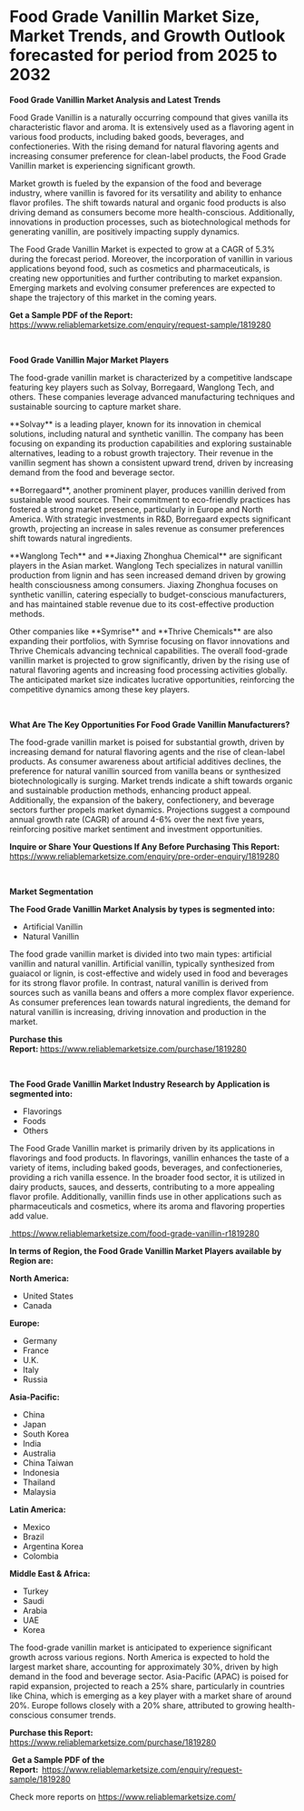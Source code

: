 <p><h1>Food Grade Vanillin Market Size, Market Trends, and Growth Outlook forecasted for period from 2025 to 2032</h1></p><p><strong>Food Grade Vanillin Market Analysis and Latest Trends</strong></p>
<p><p>Food Grade Vanillin is a naturally occurring compound that gives vanilla its characteristic flavor and aroma. It is extensively used as a flavoring agent in various food products, including baked goods, beverages, and confectioneries. With the rising demand for natural flavoring agents and increasing consumer preference for clean-label products, the Food Grade Vanillin market is experiencing significant growth.</p><p>Market growth is fueled by the expansion of the food and beverage industry, where vanillin is favored for its versatility and ability to enhance flavor profiles. The shift towards natural and organic food products is also driving demand as consumers become more health-conscious. Additionally, innovations in production processes, such as biotechnological methods for generating vanillin, are positively impacting supply dynamics.</p><p>The Food Grade Vanillin Market is expected to grow at a CAGR of 5.3% during the forecast period. Moreover, the incorporation of vanillin in various applications beyond food, such as cosmetics and pharmaceuticals, is creating new opportunities and further contributing to market expansion. Emerging markets and evolving consumer preferences are expected to shape the trajectory of this market in the coming years.</p></p>
<p><strong>Get a Sample PDF of the Report:&nbsp;</strong> <a href="https://www.reliablemarketsize.com/enquiry/request-sample/1819280?utm_campaign=1884&utm_medium=2&utm_source=Github&utm_content=ia&utm_term=02022025&utm_id=food-grade-vanillin">https://www.reliablemarketsize.com/enquiry/request-sample/1819280</a></p>
<p>&nbsp;</p>
<p><strong>Food Grade Vanillin Major Market Players</strong></p>
<p><p>The food-grade vanillin market is characterized by a competitive landscape featuring key players such as Solvay, Borregaard, Wanglong Tech, and others. These companies leverage advanced manufacturing techniques and sustainable sourcing to capture market share.</p><p>**Solvay** is a leading player, known for its innovation in chemical solutions, including natural and synthetic vanillin. The company has been focusing on expanding its production capabilities and exploring sustainable alternatives, leading to a robust growth trajectory. Their revenue in the vanillin segment has shown a consistent upward trend, driven by increasing demand from the food and beverage sector.</p><p>**Borregaard**, another prominent player, produces vanillin derived from sustainable wood sources. Their commitment to eco-friendly practices has fostered a strong market presence, particularly in Europe and North America. With strategic investments in R&D, Borregaard expects significant growth, projecting an increase in sales revenue as consumer preferences shift towards natural ingredients.</p><p>**Wanglong Tech** and **Jiaxing Zhonghua Chemical** are significant players in the Asian market. Wanglong Tech specializes in natural vanillin production from lignin and has seen increased demand driven by growing health consciousness among consumers. Jiaxing Zhonghua focuses on synthetic vanillin, catering especially to budget-conscious manufacturers, and has maintained stable revenue due to its cost-effective production methods.</p><p>Other companies like **Symrise** and **Thrive Chemicals** are also expanding their portfolios, with Symrise focusing on flavor innovations and Thrive Chemicals advancing technical capabilities. The overall food-grade vanillin market is projected to grow significantly, driven by the rising use of natural flavoring agents and increasing food processing activities globally. The anticipated market size indicates lucrative opportunities, reinforcing the competitive dynamics among these key players.</p></p>
<p>&nbsp;</p>
<p><strong>What Are The Key Opportunities For Food Grade Vanillin Manufacturers?</strong></p>
<p><p>The food-grade vanillin market is poised for substantial growth, driven by increasing demand for natural flavoring agents and the rise of clean-label products. As consumer awareness about artificial additives declines, the preference for natural vanillin sourced from vanilla beans or synthesized biotechnologically is surging. Market trends indicate a shift towards organic and sustainable production methods, enhancing product appeal. Additionally, the expansion of the bakery, confectionery, and beverage sectors further propels market dynamics. Projections suggest a compound annual growth rate (CAGR) of around 4-6% over the next five years, reinforcing positive market sentiment and investment opportunities.</p></p>
<p><strong>Inquire or Share Your Questions If Any Before Purchasing This Report:</strong> <a href="https://www.reliablemarketsize.com/enquiry/pre-order-enquiry/1819280?utm_campaign=1884&utm_medium=2&utm_source=Github&utm_content=ia&utm_term=02022025&utm_id=food-grade-vanillin">https://www.reliablemarketsize.com/enquiry/pre-order-enquiry/1819280</a></p>
<p>&nbsp;</p>
<p><strong>Market Segmentation</strong></p>
<p><strong>The Food Grade Vanillin Market Analysis by types is segmented into:</strong></p>
<p><ul><li>Artificial Vanillin</li><li>Natural Vanillin</li></ul></p>
<p><p>The food grade vanillin market is divided into two main types: artificial vanillin and natural vanillin. Artificial vanillin, typically synthesized from guaiacol or lignin, is cost-effective and widely used in food and beverages for its strong flavor profile. In contrast, natural vanillin is derived from sources such as vanilla beans and offers a more complex flavor experience. As consumer preferences lean towards natural ingredients, the demand for natural vanillin is increasing, driving innovation and production in the market.</p></p>
<p><strong>Purchase this Report:&nbsp;</strong><a href="https://www.reliablemarketsize.com/purchase/1819280?utm_campaign=1884&utm_medium=2&utm_source=Github&utm_content=ia&utm_term=02022025&utm_id=food-grade-vanillin">https://www.reliablemarketsize.com/purchase/1819280</a></p>
<p>&nbsp;</p>
<p><strong>The Food Grade Vanillin Market Industry Research by Application is segmented into:</strong></p>
<p><ul><li>Flavorings</li><li>Foods</li><li>Others</li></ul></p>
<p><p>The Food Grade Vanillin market is primarily driven by its applications in flavorings and food products. In flavorings, vanillin enhances the taste of a variety of items, including baked goods, beverages, and confectioneries, providing a rich vanilla essence. In the broader food sector, it is utilized in dairy products, sauces, and desserts, contributing to a more appealing flavor profile. Additionally, vanillin finds use in other applications such as pharmaceuticals and cosmetics, where its aroma and flavoring properties add value.</p></p>
<p><a href="https://www.reliablemarketsize.com/food-grade-vanillin-r1819280?utm_campaign=1884&utm_medium=2&utm_source=Github&utm_content=ia&utm_term=02022025&utm_id=food-grade-vanillin">&nbsp;https://www.reliablemarketsize.com/food-grade-vanillin-r1819280</a></p>
<p><strong>In terms of Region, the Food Grade Vanillin Market Players available by Region are:</strong></p>
<p>
    <p> <strong> North America: </strong>
        <ul>
            <li>United States</li>
            <li>Canada</li>
        </ul>
        </p> 
    <p> <strong> Europe: </strong>
        <ul>
            <li>Germany</li>
            <li>France</li>
            <li>U.K.</li>
            <li>Italy</li>
            <li>Russia</li>
        </ul>
        </p> 
    <p> <strong> Asia-Pacific: </strong>
        <ul>
            <li>China</li>
            <li>Japan</li>
            <li>South Korea</li>
            <li>India</li>
            <li>Australia</li>
            <li>China Taiwan</li>
            <li>Indonesia</li>
            <li>Thailand</li>
            <li>Malaysia</li>
        </ul>
        </p> 
    <p> <strong> Latin America: </strong>
        <ul>
            <li>Mexico</li>
            <li>Brazil</li>
            <li>Argentina Korea</li>
            <li>Colombia</li>
        </ul>
        </p> 
    <p> <strong> Middle East & Africa: </strong>
        <ul>
            <li>Turkey</li>
            <li>Saudi</li>
            <li>Arabia</li>
            <li>UAE</li>
            <li>Korea</li>
        </ul>
    </p>
    </p>
<p><p>The food-grade vanillin market is anticipated to experience significant growth across various regions. North America is expected to hold the largest market share, accounting for approximately 30%, driven by high demand in the food and beverage sector. Asia-Pacific (APAC) is poised for rapid expansion, projected to reach a 25% share, particularly in countries like China, which is emerging as a key player with a market share of around 20%. Europe follows closely with a 20% share, attributed to growing health-conscious consumer trends.</p></p>
<p><strong>Purchase this Report: </strong><a href="https://www.reliablemarketsize.com/purchase/1819280?utm_campaign=1884&utm_medium=2&utm_source=Github&utm_content=ia&utm_term=02022025&utm_id=food-grade-vanillin">https://www.reliablemarketsize.com/purchase/1819280</a></p>
<p>&nbsp;<strong>Get a Sample PDF of the Report:&nbsp;&nbsp;</strong><a href="https://www.reliablemarketsize.com/enquiry/request-sample/1819280?utm_campaign=1884&utm_medium=2&utm_source=Github&utm_content=ia&utm_term=02022025&utm_id=food-grade-vanillin">https://www.reliablemarketsize.com/enquiry/request-sample/1819280</a></p>
<p><strong></strong></p>
<p>Check more reports on <a href="https://www.reliablemarketsize.com/?utm_campaign=1884&utm_medium=2&utm_source=Github&utm_content=ia&utm_term=02022025&utm_id=food-grade-vanillin">https://www.reliablemarketsize.com/</a></p>